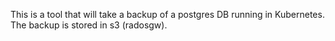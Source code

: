 This is a tool that will take a backup of a postgres DB running in Kubernetes.
The backup is stored in s3 (radosgw).
